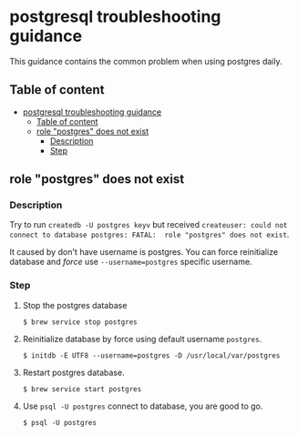 # postgresql troubleshooting guidance

This guidance contains the common problem when using postgres daily.

## Table of content

- [postgresql troubleshooting guidance](#postgresql-troubleshooting-guidance)
  - [Table of content](#Table-of-content)
  - [role "postgres" does not exist](#role-%22postgres%22-does-not-exist)
    - [Description](#Description)
    - [Step](#Step)

## role "postgres" does not exist

### Description

Try to run `createdb -U postgres keyv` but received `createuser: could not connect to database postgres: FATAL:  role "postgres" does not exist`.

It caused by don't have username is postgres. You can force reinitialize database and _force_ use `--username=postgres` specific username.

### Step

1.  Stop the postgres database

    ```shell
    $ brew service stop postgres
    ```

2.  Reinitialize database by force using default username `postgres`.
    ```shell
    $ initdb -E UTF8 --username=postgres -D /usr/local/var/postgres
    ```
3.  Restart postgres database.

    ```shell
    $ brew service start postgres
    ```

4.  Use `psql -U postgres` connect to database, you are good to go.
    ```shell
    $ psql -U postgres
    ```
